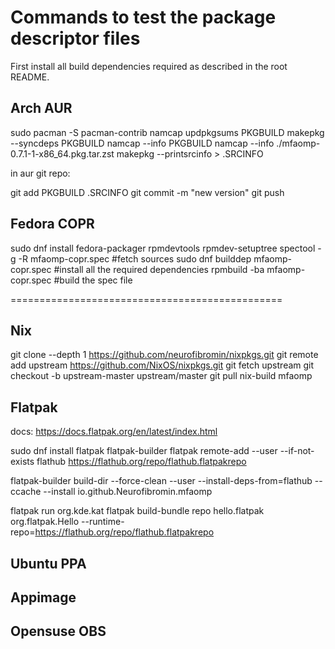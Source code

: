 # Commands to test the package descriptor files

First install all build dependencies required as described in the root README.

## Arch AUR

sudo pacman -S pacman-contrib namcap
updpkgsums PKGBUILD
makepkg --syncdeps PKGBUILD
namcap --info PKGBUILD
namcap --info ./mfaomp-0.7.1-1-x86_64.pkg.tar.zst
makepkg --printsrcinfo > .SRCINFO

in aur git repo:

git add PKGBUILD .SRCINFO
git commit -m "new version"
git push

## Fedora COPR

sudo dnf install fedora-packager rpmdevtools
rpmdev-setuptree
spectool -g -R mfaomp-copr.spec #fetch sources
sudo dnf builddep mfaomp-copr.spec #install all the required dependencies
rpmbuild -ba mfaomp-copr.spec #build the spec file

===============================================

## Nix

git clone --depth 1 https://github.com/neurofibromin/nixpkgs.git
git remote add upstream https://github.com/NixOS/nixpkgs.git
git fetch upstream
git checkout -b upstream-master upstream/master
git pull
nix-build mfaomp



## Flatpak

docs: https://docs.flatpak.org/en/latest/index.html

sudo dnf install flatpak flatpak-builder
flatpak remote-add --user --if-not-exists flathub https://flathub.org/repo/flathub.flatpakrepo

flatpak-builder build-dir --force-clean --user --install-deps-from=flathub --ccache --install io.github.Neurofibromin.mfaomp

flatpak run org.kde.kat
flatpak build-bundle repo hello.flatpak org.flatpak.Hello --runtime-repo=https://flathub.org/repo/flathub.flatpakrepo

## Ubuntu PPA
## Appimage
## Opensuse OBS

